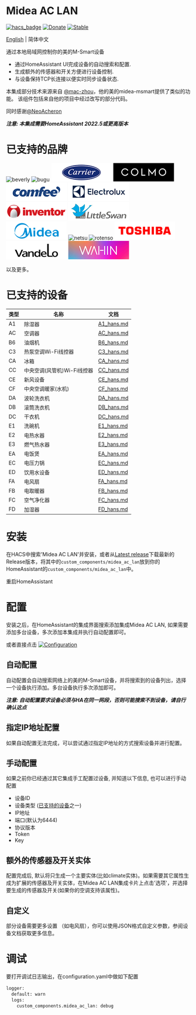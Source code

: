 # Midea AC LAN
[![hacs_badge](https://img.shields.io/badge/HACS-Default-orange.svg)](https://github.com/hacs/integration)
[![Donate](https://img.shields.io/badge/donate-BuyMeCoffee-yellow.svg)](https://www.buymeacoffee.com/georgezhao2010)
[![Stable](https://img.shields.io/github/v/release/georgezhao2010/midea_ac_lan)](https://github.com/georgezhao2010/midea_ac_lan/releases/latest)

[English](https://github.com/georgezhao2010/midea_ac_lan/blob/master/README.md) | 简体中文

通过本地局域网控制你的美的M-Smart设备

- 通过HomeAssistant UI完成设备的自动搜索和配置.
- 生成额外的传感器和开关方便进行设备控制.
- 与设备保持TCP长连接以便实时同步设备状态.

本集成部分技术来源来自 [@mac-zhou](https://github.com/mac-zhou/midea-msmart)，他的美的midea-msmart提供了类似的功能。 该组件包括来自他的项目中经过改写的部分代码。

同时感谢[@NeoAcheron](https://github.com/NeoAcheron/midea-ac-py)

***注意: 本集成需要HomeAssistant 2022.5或更高版本***

# 已支持的品牌

![beverly](https://github.com/georgezhao2010/midea_ac_lan/blob/master/brands/beverly.png) ![bugu](https://github.com/georgezhao2010/midea_ac_lan/blob/master/brands/bugu.png) ![carrier](https://github.com/georgezhao2010/midea_ac_lan/blob/master/brands/carrier.png)  ![colmo](https://github.com/georgezhao2010/midea_ac_lan/blob/master/brands/colmo.png) ![comfee](https://github.com/georgezhao2010/midea_ac_lan/blob/master/brands/comfee.png) ![electrolux](https://github.com/georgezhao2010/midea_ac_lan/blob/master/brands/electrolux.png) ![invertor](https://github.com/georgezhao2010/midea_ac_lan/blob/master/brands/invertor.png) ![littleswan](https://github.com/georgezhao2010/midea_ac_lan/blob/master/brands/littleswan.png) ![midea](https://github.com/georgezhao2010/midea_ac_lan/blob/master/brands/midea.png) ![netsu](https://github.com/georgezhao2010/midea_ac_lan/blob/master/brands/netsu.png) ![rotenso](https://github.com/georgezhao2010/midea_ac_lan/blob/master/brands/rotenso.png) ![toshiba](https://github.com/georgezhao2010/midea_ac_lan/blob/master/brands/toshiba.png) ![vandelo](https://github.com/georgezhao2010/midea_ac_lan/blob/master/brands/vandelo.png) ![wahin](https://github.com/georgezhao2010/midea_ac_lan/blob/master/brands/wahin.png)

以及更多。

# 已支持的设备

 类型 | 名称 |文档
 --- | --- | ---
 A1 | 除湿器 | [A1_hans.md](https://github.com/georgezhao2010/midea_ac_lan/blob/master/doc/A1_hans.md)
 AC | 空调器 | [AC_hans.md](https://github.com/georgezhao2010/midea_ac_lan/blob/master/doc/AC_hans.md)
 B6 | 油烟机 | [B6_hans.md](https://github.com/georgezhao2010/midea_ac_lan/blob/master/doc/B6_hans.md)
 C3 | 热泵空调Wi-Fi线控器 | [C3_hans.md](https://github.com/georgezhao2010/midea_ac_lan/blob/master/doc/C3_hans.md)
 CA | 冰箱 | [CA_hans.md](https://github.com/georgezhao2010/midea_ac_lan/blob/master/doc/CA_hans.md)
 CC | 中央空调(风管机)Wi-Fi线控器 | [CC_hans.md](https://github.com/georgezhao2010/midea_ac_lan/blob/master/doc/CC_hans.md)
 CE | 新风设备 | [CE_hans.md](https://github.com/georgezhao2010/midea_ac_lan/blob/master/doc/CE_hans.md)
 CF | 中央空调暖家(水机) | [CF_hans.md](https://github.com/georgezhao2010/midea_ac_lan/blob/master/doc/CF_hans.md)
 DA | 波轮洗衣机 | [DA_hans.md](https://github.com/georgezhao2010/midea_ac_lan/blob/master/doc/DA_hans.md)
 DB | 滚筒洗衣机 | [DB_hans.md](https://github.com/georgezhao2010/midea_ac_lan/blob/master/doc/DB_hans.md)
 DC | 干衣机 | [DC_hans.md](https://github.com/georgezhao2010/midea_ac_lan/blob/master/doc/DC_hans.md)
 E1 | 洗碗机 | [E1_hans.md](https://github.com/georgezhao2010/midea_ac_lan/blob/master/doc/E1_hans.md)
 E2 | 电热水器 | [E2_hans.md](https://github.com/georgezhao2010/midea_ac_lan/blob/master/doc/E2_hans.md)
 E3 | 燃气热水器 | [E3_hans.md](https://github.com/georgezhao2010/midea_ac_lan/blob/master/doc/E3_hans.md)
 EA | 电饭煲 | [EA_hans.md](https://github.com/georgezhao2010/midea_ac_lan/blob/master/doc/EA_hans.md)
 EC | 电压力锅 | [EC_hans.md](https://github.com/georgezhao2010/midea_ac_lan/blob/master/doc/EC_hans.md)
 ED | 饮用水设备 | [ED_hans.md](https://github.com/georgezhao2010/midea_ac_lan/blob/master/doc/ED_hans.md)
 FA | 电风扇 | [FA_hans.md](https://github.com/georgezhao2010/midea_ac_lan/blob/master/doc/FA_hans.md)
 FB | 电取暖器 | [FB_hans.md](https://github.com/georgezhao2010/midea_ac_lan/blob/master/doc/FB_hans.md)
 FC | 空气净化器 | [FC_hans.md](https://github.com/georgezhao2010/midea_ac_lan/blob/master/doc/FC_hans.md)
 FD | 加湿器 | [FD_hans.md](https://github.com/georgezhao2010/midea_ac_lan/blob/master/doc/FD_hans.md)

# 安装
在HACS中搜索'Midea AC LAN'并安装，或者从[Latest release](https://github.com/georgezhao2010/midea_ac_lan/releases/latest)下载最新的Release版本，将其中的`custom_components/midea_ac_lan`放到你的HomeAssistant的`custom_components/midea_ac_lan`中。

重启HomeAssistant

# 配置
安装之后，在HomeAssistant的集成界面搜索添加集成Midea AC LAN, 如果需要添加多台设备，多次添加本集成并执行自动配置即可。

或者直接点击 [![Configuration](https://my.home-assistant.io/badges/config_flow_start.svg)](https://my.home-assistant.io/redirect/config_flow_start?domain=midea_ac_lan)

## 自动配置
自动配置会自动搜索网络上的美的M-Smart设备，并将搜索到的设备列出，选择一个设备执行添加。多台设备执行多次添加即可。

***注意: 自动配置要求设备必须与HA在同一网段，否则可能搜索不到设备，请自行确认这点***

## 指定IP地址配置
如果自动配置无法完成，可以尝试通过指定IP地址的方式搜索设备并进行配置。

## 手动配置
如果之前你已经通过其它集成手工配置过设备, 并知道以下信息, 也可以进行手动配置
- 设备ID
- 设备类型 ([已支持的设备](https://github.com/georgezhao2010/midea_ac_lan/blob/master/README_hans.md#%E5%B7%B2%E6%94%AF%E6%8C%81%E7%9A%84%E8%AE%BE%E5%A4%87)之一)
- IP地址
- 端口(默认为6444)
- 协议版本
- Token
- Key


## 额外的传感器及开关实体
配置完成后, 默认将只生成一个主要实体(比如climate实体)。如果需要其它属性生成为扩展的传感器及开关实体，在Midea AC LAN集成卡片上点击'选项'，并选择要生成的传感器及开关(如果你的空调支持该属性)。

## 自定义
部分设备需要更多设置 （如电风扇），你可以使用JSON格式自定义参数，参阅设备文档获取更多信息。

# 调试
要打开调试日志输出，在configuration.yaml中做如下配置
```
logger:
  default: warn
  logs:
    custom_components.midea_ac_lan: debug
```
